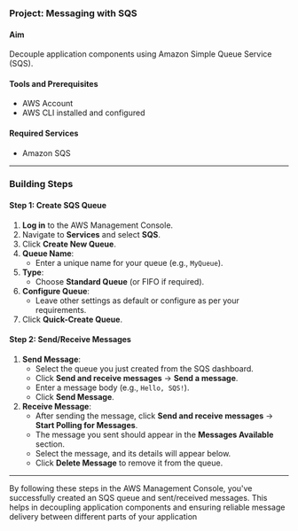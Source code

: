 ### Project: Messaging with SQS

#### Aim
Decouple application components using Amazon Simple Queue Service (SQS).

#### Tools and Prerequisites
- AWS Account
- AWS CLI installed and configured

#### Required Services
- Amazon SQS

---

### Building Steps

#### Step 1: Create SQS Queue
1. **Log in** to the AWS Management Console.
2. Navigate to **Services** and select **SQS**.
3. Click **Create New Queue**.
4. **Queue Name**:
   - Enter a unique name for your queue (e.g., `MyQueue`).
5. **Type**:
   - Choose **Standard Queue** (or FIFO if required).
6. **Configure Queue**:
   - Leave other settings as default or configure as per your requirements.
7. Click **Quick-Create Queue**.

#### Step 2: Send/Receive Messages
1. **Send Message**:
   - Select the queue you just created from the SQS dashboard.
   - Click **Send and receive messages** -> **Send a message**.
   - Enter a message body (e.g., `Hello, SQS!`).
   - Click **Send Message**.
2. **Receive Message**:
   - After sending the message, click **Send and receive messages** -> **Start Polling for Messages**.
   - The message you sent should appear in the **Messages Available** section.
   - Select the message, and its details will appear below.
   - Click **Delete Message** to remove it from the queue.

---

By following these steps in the AWS Management Console, you've successfully created an SQS queue and sent/received messages. This helps in decoupling application components and ensuring reliable message delivery between different parts of your application
